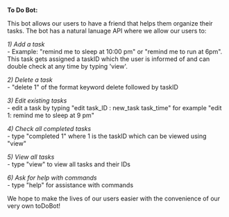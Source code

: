**To Do Bot:**

This bot allows our users to have a friend that helps them organize their tasks. The bot has a natural lanuage API where we allow our users to:

_1) Add a task_\
        - Example: "remind me to sleep at 10:00 pm" or "remind me to run at 6pm". This task gets assigned a taskID which the user is informed of and can double check at any time by typing 'view'. 

_2) Delete a task_\
        - "delete 1" of the format keyword delete followed by taskID

_3) Edit existing tasks_\
        - edit a task by typing "edit task_ID : new_task task_time" for example "edit 1: remind me to sleep at 9 pm"

_4) Check all completed tasks_\
        - type "completed 1" where 1 is the taskID which can be viewed using "view"

_5) View all tasks_\
        - type "view" to view all tasks and their IDs

_6) Ask for help with commands_\
        - type "help" for assistance with commands

We hope to make the lives of our users easier with the convenience of our very own toDoBot!
